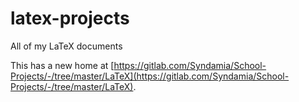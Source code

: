 # latex-projects
All of my LaTeX documents

This has a new home at [https://gitlab.com/Syndamia/School-Projects/-/tree/master/LaTeX](https://gitlab.com/Syndamia/School-Projects/-/tree/master/LaTeX).
